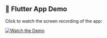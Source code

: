 ## 📱 Flutter App Demo

Click to watch the screen recording of the app:

[![Watch the Demo](https://img.shields.io/badge/Watch-Demo-blue?logo=google-drive)](https://drive.google.com/file/d/1nY-zanWUyjIE6bWCxzLn9-UV8JZIvMgy/view?usp=drive_link)
